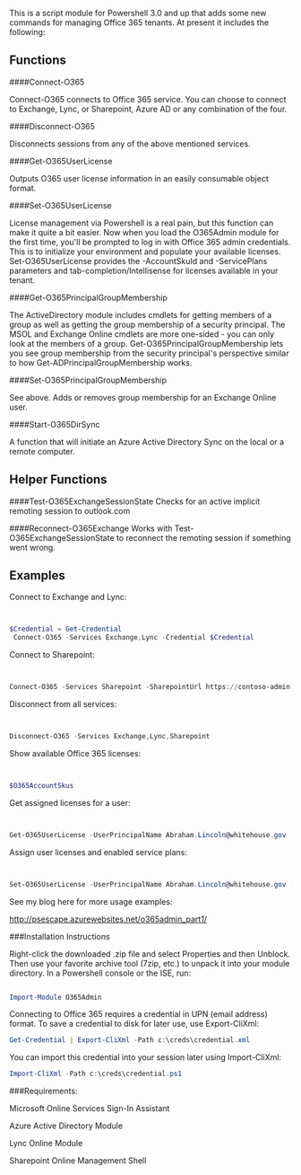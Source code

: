 This is a script module for Powershell 3.0 and up that adds some new commands for managing Office 365 tenants. At present it includes the following:

Functions
---------
####Connect-O365

Connect-O365 connects to Office 365 service. You can choose to connect to Exchange, Lync, or Sharepoint, Azure AD or any combination of the four.

####Disconnect-O365

Disconnects sessions from any of the above mentioned services.

####Get-O365UserLicense

Outputs O365 user license information in an easily consumable object format.

####Set-O365UserLicense

License management via Powershell is a real pain, but this function can make it quite a bit easier. Now when you load the O365Admin module for the first time, you'll be prompted to log in with Office 365 admin credentials. This is to initialize your environment and populate your available licenses. Set-O365UserLicense provides the -AccountSkuId and -ServicePlans parameters and tab-completion/Intellisense for licenses available in your tenant.

####Get-O365PrincipalGroupMembership

The ActiveDirectory module includes cmdlets for getting members of a group as well as getting the group membership of a security principal. The MSOL and Exchange Online cmdlets are more one-sided - you can only look at the members of a group. Get-O365PrincipalGroupMembership lets you see group membership from the security principal's perspective similar to how Get-ADPrincipalGroupMembership works.

####Set-O365PrincipalGroupMembership

See above. Adds or removes group membership for an Exchange Online user.

####Start-O365DirSync

A function that will initiate an Azure Active Directory Sync on the local or a remote computer.

Helper Functions
----------------
####Test-O365ExchangeSessionState
Checks for an active implicit remoting session to outlook.com

####Reconnect-O365Exchange
Works with Test-O365ExchangeSessionState to reconnect the remoting session if something went wrong.

 
Examples
--------
Connect to Exchange and Lync:

```PowerShell


$Credential = Get-Credential 
 Connect-O365 -Services Exchange,Lync -Credential $Credential
```

 Connect to Sharepoint:

```PowerShell


Connect-O365 -Services Sharepoint -SharepointUrl https://contoso-admin.sharepoint.com -Credential $Credential
```

 Disconnect from all services:

```PowerShell


Disconnect-O365 -Services Exchange,Lync,Sharepoint
```

Show available Office 365 licenses:

```PowerShell


$O365AccountSkus
```
 
Get assigned licenses for a user:

```PowerShell


Get-O365UserLicense -UserPrincipalName Abraham.Lincoln@whitehouse.gov
```
 
Assign user licenses and enabled service plans:

```PowerShell


Set-O365UserLicense -UserPrincipalName Abraham.Lincoln@whitehouse.gov -AccountSkuId ENTERPRISEPACK -ServicePlans EXCHANGE_S_STANDARD,SHAREPOINTENTERPRISE
```

See my blog here for more usage examples:

http://psescape.azurewebsites.net/o365admin_part1/

###Installation Instructions

Right-click the downloaded .zip file and select Properties and then Unblock. Then use your favorite archive tool (7zip, etc.) to unpack it into your module directory. In a Powershell console or the ISE, run:

```PowerShell

Import-Module O365Admin
```

Connecting to Office 365 requires a credential in UPN (email address) format. To save a credential to disk for later use,
use Export-CliXml:

```PowerShell
Get-Credential | Export-CliXml -Path c:\creds\credential.xml
```

You can import this credential into your session later using Import-CliXml:

```PowerShell
Import-CliXml -Path c:\creds\credential.ps1
```

###Requirements:

Microsoft Online Services Sign-In Assistant

Azure Active Directory Module

Lync Online Module

Sharepoint Online Management Shell